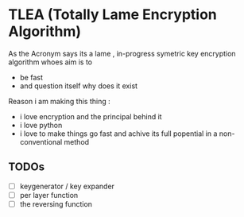 # TLEA (Totally Lame Encryption Algorithm)

As the Acronym says its a lame , in-progress symetric key encryption algorithm whoes aim is to 
* be fast
* and question itself why does it exist


Reason i am making this thing :
* i love encryption and the principal behind it
* i love python
* i love to make things go fast and achive its full popential in a non-conventional method

## TODOs

- [ ] keygenerator / key expander
- [ ] per layer function
- [ ] the reversing function